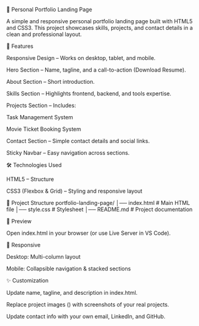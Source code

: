 🎨 Personal Portfolio Landing Page

A simple and responsive personal portfolio landing page built with HTML5 and CSS3.
This project showcases skills, projects, and contact details in a clean and professional layout.

🚀 Features

Responsive Design – Works on desktop, tablet, and mobile.

Hero Section – Name, tagline, and a call-to-action (Download Resume).

About Section – Short introduction.

Skills Section – Highlights frontend, backend, and tools expertise.

Projects Section – Includes:

Task Management System

Movie Ticket Booking System

Contact Section – Simple contact details and social links.

Sticky Navbar – Easy navigation across sections.

🛠️ Technologies Used

HTML5 – Structure

CSS3 (Flexbox & Grid) – Styling and responsive layout

📂 Project Structure
portfolio-landing-page/
│── index.html     # Main HTML file
│── style.css      # Stylesheet
│── README.md      # Project documentation

📸 Preview

Open index.html in your browser (or use Live Server in VS Code).

📱 Responsive

Desktop: Multi-column layout

Mobile: Collapsible navigation & stacked sections

✨ Customization

Update name, tagline, and description in index.html.

Replace project images (<img>) with screenshots of your real projects.

Update contact info with your own email, LinkedIn, and GitHub.
